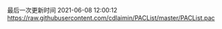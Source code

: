 最后一次更新时间 2021-06-08 12:00:12
https://raw.githubusercontent.com/cdlaimin/PACList/master/PACList.pac

